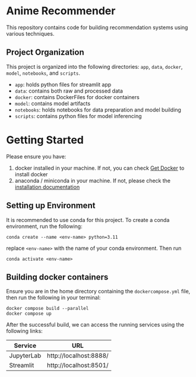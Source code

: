 # Anime Recommender

This repository contains code for building recommendation systems using various techniques.

## Project Organization

This project is organized into the following directories: `app`, `data`, `docker`, `model`, `notebooks`, and `scripts`.
- `app`: holds python files for streamlit app
- `data`: contains both raw and processed data 
- `docker`: contains DockerFiles for docker containers 
- `model`: contains model artifacts
- `notebooks`: holds notebooks for data preparation and model building
- `scripts`: contains python files for model inferencing


# Getting Started

Please ensure you have: 
1. docker installed in your machine. If not, you can check [Get Docker](https://docs.docker.com/get-docker/) to install docker
2. anaconda / miniconda in your machine. If not, please check the [installation documentation](https://docs.anaconda.com/free/anaconda/install/index.html)

## Setting up Environment
It is recommended to use conda for this project. To create a conda environment, run the following:
```
conda create --name <env-name> python=3.11
```

replace `<env-name>` with the name of your conda environment. Then run

```
conda activate <env-name>
```

## Building docker containers

Ensure you are in the home directory containing the `dockercompose.yml` file, then run the following in your terminal:

```
docker compose build --parallel
docker compose up
```

After the successful build, we can access the running services using the following links:

|Service |URL|
|-----|--------|
|JupyterLab|http://localhost:8888/|
|Streamlit  |http://localhost:8501/|

